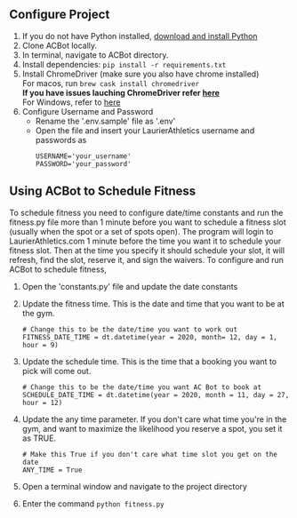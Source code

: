 ## Configure Project
1. If you do not have Python installed, [download and install Python](https://www.python.org/downloads/)
2. Clone ACBot locally.
3. In terminal, navigate to ACBot directory.
4. Install dependencies: `pip install -r requirements.txt`
5. Install ChromeDriver (make sure you also have chrome installed)  
    For macos, run `brew cask install chromedriver`  
    **If you have issues lauching ChromeDriver refer [here](https://stackoverflow.com/a/60374958)**  
    For Windows, refer to [here](https://www.kenst.com/2019/02/installing-chromedriver-on-windows/)
6. Configure Username and Password
    - Rename the '.env.sample' file as '.env'
    - Open the file and insert your LaurierAthletics username and passwords as
        ```{python}
        USERNAME='your_username'
        PASSWORD='your_password'
        ```

## Using ACBot to Schedule Fitness
To schedule fitness you need to configure date/time constants and run the fitness.py file more than 1 minute before you want to schedule a fitness slot (usually when the spot or a set of spots open). The program will login to LaurierAthletics.com 1 minute before the time you want it to schedule your fitness slot. Then at the time you specify it should schedule your slot, it will refresh, find the slot, reserve it, and sign the waivers. To configure and run ACBot to schedule fitness,
1. Open the 'constants.py' file and update the date constants
2. Update the fitness time. This is the date and time that you want to be at the gym.
    ```{python}
    # Change this to be the date/time you want to work out
    FITNESS_DATE_TIME = dt.datetime(year = 2020, month= 12, day = 1, hour = 9)
    ```
3. Update the schedule time. This is the time that a booking you want to pick will come out.
    ```{python}
    # Change this to be the date/time you want AC Bot to book at
    SCHEDULE_DATE_TIME = dt.datetime(year = 2020, month = 11, day = 27, hour = 12)
    ```
4. Update the any time parameter. If you don't care what time you're in the gym, and want to maximize the likelihood you reserve a spot, you set it as TRUE.
    ```{python}
    # Make this True if you don't care what time slot you get on the date
    ANY_TIME = True
    ```

5. Open a terminal window and navigate to the project directory
6. Enter the command `python fitness.py`

